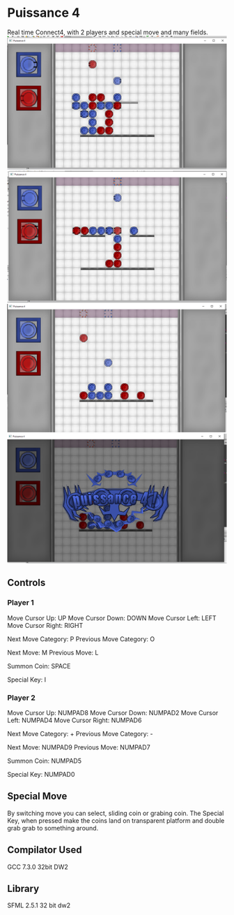 # Puissance 4
Real time Connect4, with 2 players and special move and many fields.
![Connect4 Screenshot](img/img1.png)
![Connect4 Screenshot](img/img2.png)
![Connect4 Screenshot](img/img3.png)
![Connect4 Screenshot](img/img4.png)

## Controls
### Player 1
Move Cursor Up: UP
Move Cursor Down: DOWN
Move Cursor Left: LEFT
Move Cursor Right: RIGHT

Next Move Category: P
Previous Move Category: O

Next Move: M
Previous Move: L

Summon Coin: SPACE

Special Key: I
### Player 2
Move Cursor Up: NUMPAD8
Move Cursor Down: NUMPAD2
Move Cursor Left: NUMPAD4
Move Cursor Right: NUMPAD6

Next Move Category: +
Previous Move Category: -

Next Move: NUMPAD9
Previous Move: NUMPAD7

Summon Coin: NUMPAD5

Special Key: NUMPAD0

## Special Move
By switching move you can select, sliding coin or grabing coin.
The Special Key, when pressed make the coins land on transparent platform and double grab grab to something around.

## Compilator Used
GCC 7.3.0 32bit DW2

## Library
SFML 2.5.1 32 bit dw2